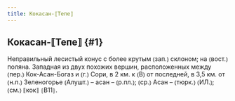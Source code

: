 ```yaml
---
title: Кокасан-⟦Тепе⟧
---
```

## Кокасан-⟦Тепе⟧ {#1}

Неправильный лесистый конус с более крутым ⦅зап.⦆ склоном; на ⦅вост.⦆ поляна. Западная из двух похожих вершин, расположенных между ⦅пер.⦆ Кок-Асан-Богаз и ⦅г.⦆ Сори, в 2 км. к ⦅В⦆ от последней, в 3,5 км. от ⦅н.п.⦆ Зеленогорье ⦅Алушт.⦆ – асан – ⦅р.пл.⦆; ⦅ср.⦆ Асан – ⦅тюрк.⦆ ⦅ИЛ.⦆; ⦅см.⦆ ⟦кок⟧ ⦃В11⦄.
